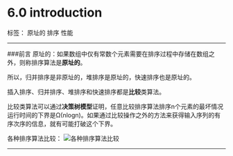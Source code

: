 ﻿# 6.0 introduction

标签： 原址的 排序 性能

---
###前言
原址的：如果数组中仅有常数个元素需要在排序过程中存储在数组之外，则称排序算法是**原址的**。

所以，归并排序是非原址的，堆排序是原址的，快速排序也是原址的。

插入排序、归并排序、堆排序和快速排序都是**比较**类算法。

比较类算法可以通过**决策树模型**证明，任意比较排序算法排序n个元素的最坏情况运行时间的下界是Ω(nlogn)。如果通过比较操作之外的方法来获得输入序列的有序次序的信息，就有可能打破这个下界。

各种排序算法比较：
![各种排序算法比较][1]

---
###












  [1]: https://github.com/wj1066/pictures/blob/master/6.0-1.jpg